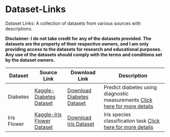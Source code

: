 # Dataset-Links
Dataset Links: A collection of datasets from various sources with descriptions.

**Disclaimer: I do not take credit for any of the datasets provided. The datasets are the property of their respective owners, and I am only providing access to the datasets for research and educational purposes. Any use of the datasets should comply with the terms and conditions set by the dataset owners.**


| Dataset | Source Link | Download Link | Description |
| ------- | ----------- | ------------- | ----------- |
| Diabetes | [Kaggle-Diabetes Dataset](https://www.kaggle.com/datasets/akshaydattatraykhare/diabetes-dataset) | [Download Diabetes Dataset](https://www.kaggle.com/akshaydattatraykhare/diabetes-dataset/download) | Predict diabetes using diagnostic measurements [Click here for more details](https://github.com/cyesha/Dataset-Links/blob/main/About%20Diabetes%20Dataset.md) |
| Iris Flower | [Kaggle-Iris Flower Dataset](https://www.kaggle.com/datasets/arshid/iris-flower-dataset) | [Download Iris Dataset](https://www.kaggle.com/datasets/arshid/iris-flower-dataset/download) |  Iris species classification task [Click here for more details](https://github.com/cyesha/Dataset-Links/blob/main/About%20Iris%20Flower%20Dataset.md) |

